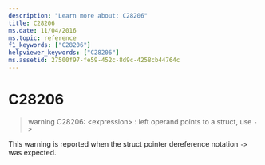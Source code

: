 ```yaml
---
description: "Learn more about: C28206"
title: C28206
ms.date: 11/04/2016
ms.topic: reference
f1_keywords: ["C28206"]
helpviewer_keywords: ["C28206"]
ms.assetid: 27500f97-fe59-452c-8d9c-4258cb44764c
---
```

# C28206

> warning C28206: \<expression> : left operand points to a struct, use `->`

This warning is reported when the struct pointer dereference notation `->` was expected.

